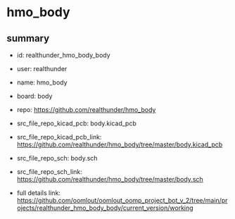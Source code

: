# hmo_body
 
## summary 
* id: realthunder_hmo_body_body
* user: realthunder
* name: hmo_body
* board: body
* repo: https://github.com/realthunder/hmo_body
* src_file_repo_kicad_pcb: body.kicad_pcb
* src_file_repo_kicad_pcb_link: https://github.com/realthunder/hmo_body/tree/master/body.kicad_pcb


* src_file_repo_sch: body.sch
* src_file_repo_sch_link: https://github.com/realthunder/hmo_body/tree/master/body.sch
* full details link: https://github.com/oomlout/oomlout_oomp_project_bot_v_2/tree/main/projects/realthunder_hmo_body_body/current_version/working  







